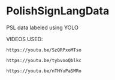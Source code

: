 # PolishSignLangData
PSL data labeled using YOLO

VIDEOS USED:
    
    https://youtu.be/SzQRPxoMTso
    
    https://youtu.be/tybvooQblkc
    
    https://youtu.be/nTHYuPaSMRo

